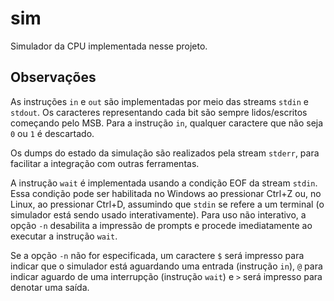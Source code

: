 sim
===

Simulador da CPU implementada nesse projeto.

## Observações

As instruções `in` e `out` são implementadas por meio
das streams `stdin` e `stdout`. Os caracteres representando
cada bit são sempre lidos/escritos começando pelo MSB. Para
a instrução `in`, qualquer caractere que não seja `0` ou `1`
é descartado.

Os dumps do estado da simulação são realizados pela stream
`stderr`, para facilitar a integração com outras ferramentas.

A instrução `wait` é implementada usando a condição EOF da stream
`stdin`. Essa condição pode ser habilitada no Windows ao pressionar
Ctrl+Z ou, no Linux, ao pressionar Ctrl+D, assumindo que `stdin`
se refere a um terminal (o simulador está sendo usado interativamente).
Para uso não interativo, a opção `-n` desabilita a impressão de prompts
e procede imediatamente ao executar a instrução `wait`.

Se a opção `-n` não for especificada, um caractere `$` será impresso 
para indicar que o simulador está aguardando uma entrada (instrução `in`), 
`@` para indicar aguardo de uma interrupção (instrução `wait`) e `>` será
impresso para denotar uma saída.
